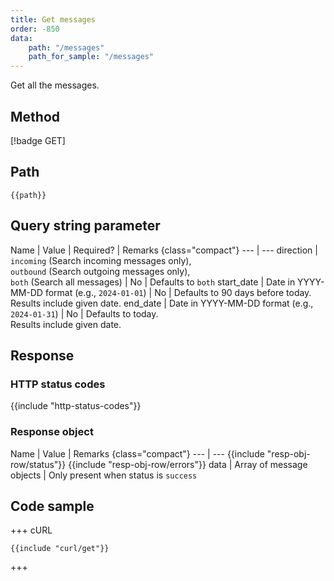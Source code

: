 ```yaml
---
title: Get messages
order: -850
data:
    path: "/messages"
    path_for_sample: "/messages"
---
```


Get all the messages.

## Method

[!badge GET]

## Path

`{{path}}`

## Query string parameter

Name | Value | Required? | Remarks {class="compact"}
--- | ---
direction | `incoming` (Search incoming messages only), <br />`outbound` (Search outgoing messages only), <br />`both` (Search all messages) | No |  Defaults to `both`
start_date | Date in YYYY-MM-DD format (e.g., `2024-01-01`) | No |  Defaults to 90 days before today. <br />Results include given date.
end_date | Date in YYYY-MM-DD format (e.g., `2024-01-31`) | No |  Defaults to today. <br />Results include given date.

## Response

### HTTP status codes

{{include "http-status-codes"}}

### Response object

Name | Value | Remarks {class="compact"}
--- | ---
{{include "resp-obj-row/status"}}
{{include "resp-obj-row/errors"}}
data | Array of message objects | Only present when status is `success`

## Code sample

+++ cURL

```shell
{{include "curl/get"}}
```

+++
